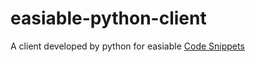 # easiable-python-client
A client developed by python for easiable
[Code Snippets](https://www.github.com/FishHave/easiable-code-snippets)

